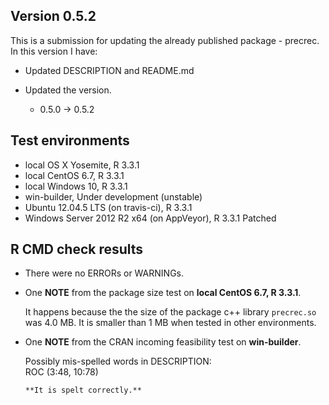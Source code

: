 ## Version 0.5.2
This is a submission for updating the already published package - precrec.
In this version I have:

* Updated DESCRIPTION and README.md

* Updated the version.
    * 0.5.0 -> 0.5.2
    
## Test environments
* local OS X Yosemite, R 3.3.1
* local CentOS 6.7, R 3.3.1
* local Windows 10, R 3.3.1
* win-builder, Under development (unstable)
* Ubuntu 12.04.5 LTS (on travis-ci), R 3.3.1
* Windows Server 2012 R2 x64 (on AppVeyor), R 3.3.1 Patched

## R CMD check results
* There were no ERRORs or WARNINGs.

* One **NOTE** from the package size test on **local CentOS 6.7, R 3.3.1**.
  
    It happens because the the size of the package c++ library `precrec.so` was 4.0 MB. 
    It is smaller than 1 MB when tested in other environments.

* One **NOTE** from the CRAN incoming feasibility test on **win-builder**.

    Possibly mis-spelled words in DESCRIPTION:  
      ROC (3:48, 10:78)
      
      **It is spelt correctly.**

